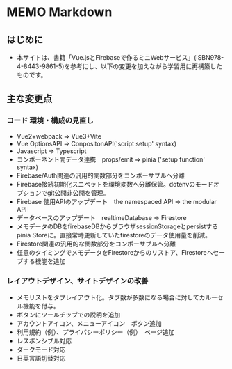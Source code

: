 # MEMO Markdown

## はじめに
- 本サイトは、書籍「Vue.jsとFirebaseで作るミニWebサービス」(ISBN978-4-8443-9861-5)を参考にし、以下の変更を加えながら学習用に再構築したものです。

## 主な変更点
### コード 環境・構成の見直し
- Vue2+webpack => Vue3+Vite
- Vue OptionsAPI => ConpositonAPI('script setup' syntax)
- Javascript => Typescript
- コンポーネント間データ連携　props/emit => pinia ('setup function' syntax)
- Firebase/Auth関連の汎用的関数部分をコンポーサブルへ分離
- Firebase接続初期化スニペットを環境変数へ分離保管。dotenvのモードオプションでgit公開非公開を管理。
- Firebase 使用APIのアップデート　the namespaced API => the modular API 
- データベースのアップデート　realtimeDatabase => Firestore
- メモデータのDBをfirebaseDBからブラウザsessionStorageとpersistするpinia Storeに。直接常時更新していたfirestoreのデータ使用量を削減。
- Firestore関連の汎用的な関数部分をコンポーサブルへ分離
- 任意のタイミングでメモデータをFirestoreからのリストア、Firestoreへセーブする機能を追加
  
### レイアウトデザイン、サイトデザインの改善
- メモリストをタブレイアウト化。タブ数が多数になる場合に対してカルーセル機能を付与。
- ボタンにツールチップでの説明を追加
- アカウントアイコン、メニューアイコン　ボタン追加
- 利用規約（例）、プライバシーポリシー（例）　ページ追加
- レスポンシブル対応
- ダークモード対応
- 日英言語切替対応